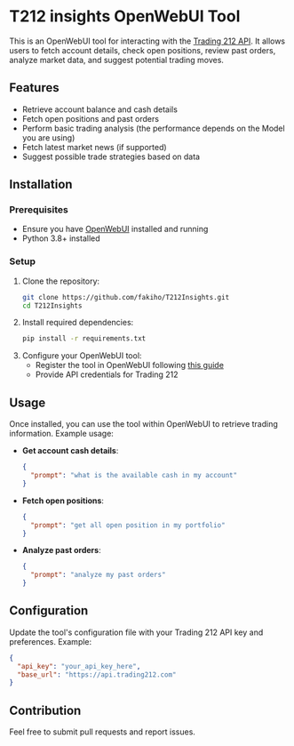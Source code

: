 # T212 insights OpenWebUI Tool

This is an OpenWebUI tool for interacting with the [Trading 212 API](https://t212public-api-docs.redoc.ly). It allows users to fetch account details, check open positions, review past orders, analyze market data, and suggest potential trading moves.

## Features
- Retrieve account balance and cash details
- Fetch open positions and past orders
- Perform basic trading analysis (the performance depends on the Model you are using)
- Fetch latest market news (if supported)
- Suggest possible trade strategies based on data

## Installation

### Prerequisites
- Ensure you have [OpenWebUI](https://docs.openwebui.com) installed and running
- Python 3.8+ installed

### Setup
1. Clone the repository:
   ```bash
   git clone https://github.com/fakiho/T212Insights.git
   cd T212Insights
   ```
2. Install required dependencies:
   ```bash
   pip install -r requirements.txt
   ```
3. Configure your OpenWebUI tool:
   - Register the tool in OpenWebUI following [this guide](https://docs.openwebui.com/features/plugin/tools/)
   - Provide API credentials for Trading 212

## Usage
Once installed, you can use the tool within OpenWebUI to retrieve trading information. Example usage:

- **Get account cash details**:
  ```json
  {
    "prompt": "what is the available cash in my account"
  }
  ```
- **Fetch open positions**:
  ```json
  {
    "prompt": "get all open position in my portfolio"
  }
  ```
- **Analyze past orders**:
  ```json
  {
    "prompt": "analyze my past orders"
  }
  ```

## Configuration
Update the tool's configuration file with your Trading 212 API key and preferences. Example:
```json
{
  "api_key": "your_api_key_here",
  "base_url": "https://api.trading212.com"
}
```

## Contribution
Feel free to submit pull requests and report issues.

